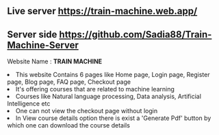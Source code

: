 ## Live server https://train-machine.web.app/
## Server side https://github.com/Sadia88/Train-Machine-Server

 Website Name :  <strong> TRAIN MACHINE </strong>
 <br>

<li>This website Contains 6 pages like Home page, Login page, Register page, Blog page, FAQ page, Checkout page
<li> It's offering courses that are related to machine learning 
<li> Courses like Natural language processing, Data analysis, Artificial  Intelligence etc
<li>One can not view the checkout page without login
<li>In View course details option there is exist a 'Generate Pdf' button by which one can download the course details

